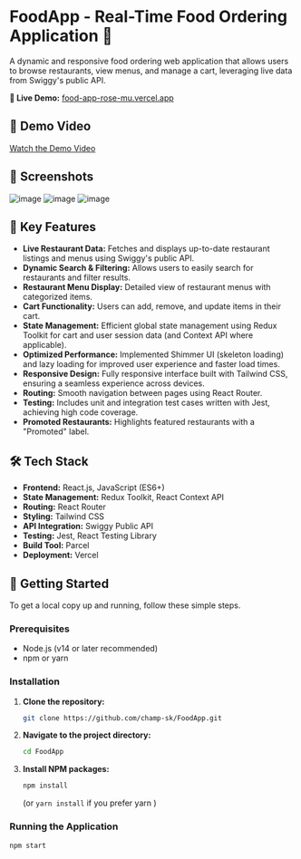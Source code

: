 # FoodApp - Real-Time Food Ordering Application 🍕

A dynamic and responsive food ordering web application that allows users to browse restaurants, view menus, and manage a cart, leveraging live data from Swiggy's public API.

**🔗 Live Demo:** [food-app-rose-mu.vercel.app](https://food-app-rose-mu.vercel.app/ )

## 🎥 Demo Video
[Watch the Demo Video](src/Recording.mp4)

## 📸 Screenshots
![image](https://github.com/user-attachments/assets/74403c88-e409-47cf-898d-f7f1d6ed44be)
![image](https://github.com/user-attachments/assets/97887828-7f6c-48cb-8a77-437ad98c2322)
![image](https://github.com/user-attachments/assets/851629db-5927-4416-ac6b-5b88fc0d5461)



## 🌟 Key Features

- **Live Restaurant Data:** Fetches and displays up-to-date restaurant listings and menus using Swiggy's public API.
- **Dynamic Search & Filtering:** Allows users to easily search for restaurants and filter results.
- **Restaurant Menu Display:** Detailed view of restaurant menus with categorized items.
- **Cart Functionality:** Users can add, remove, and update items in their cart.
- **State Management:** Efficient global state management using Redux Toolkit for cart and user session data (and Context API where applicable).
- **Optimized Performance:** Implemented Shimmer UI (skeleton loading) and lazy loading for improved user experience and faster load times.
- **Responsive Design:** Fully responsive interface built with Tailwind CSS, ensuring a seamless experience across devices.
- **Routing:** Smooth navigation between pages using React Router.
- **Testing:** Includes unit and integration test cases written with Jest, achieving high code coverage.
- **Promoted Restaurants:** Highlights featured restaurants with a "Promoted" label.

## 🛠️ Tech Stack

- **Frontend:** React.js, JavaScript (ES6+)
- **State Management:** Redux Toolkit, React Context API
- **Routing:** React Router
- **Styling:** Tailwind CSS
- **API Integration:** Swiggy Public API
- **Testing:** Jest, React Testing Library
- **Build Tool:** Parcel
- **Deployment:** Vercel

## 🚀 Getting Started

To get a local copy up and running, follow these simple steps.

### Prerequisites

- Node.js (v14 or later recommended)
- npm or yarn

### Installation

1.  **Clone the repository:**
    ```bash
    git clone https://github.com/champ-sk/FoodApp.git
    ```
2.  **Navigate to the project directory:**
    ```bash
    cd FoodApp
    ```
3.  **Install NPM packages:**
    ```bash
    npm install
    ```
    (or `yarn install` if you prefer yarn )

### Running the Application

```bash
npm start
